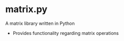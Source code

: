# matrix.py
A matrix library written in Python

- Provides functionality regarding matrix operations
